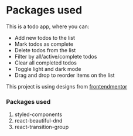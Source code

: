 # Packages used

This is a todo app, where you can:

-   Add new todos to the list
-   Mark todos as complete
-   Delete todos from the list
-   Filter by all/active/complete todos
-   Clear all completed todos
-   Toggle light and dark mode
-   Drag and drop to reorder items on the list

This project is using designs from [frontendmentor](https://www.frontendmentor.io/challenges/todo-app-Su1_KokOW)

### Packages used

1. styled-components
2. react-beautiful-dnd
3. react-transition-group
